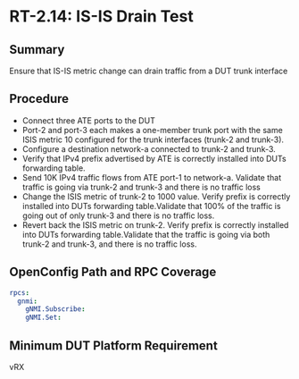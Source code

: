 # RT-2.14: IS-IS Drain Test

## Summary

Ensure that IS-IS metric change can drain traffic from a DUT trunk interface

## Procedure
* Connect three ATE ports to the DUT
* Port-2 and port-3 each makes a one-member trunk port with the same ISIS metric 10 configured for the trunk interfaces (trunk-2 and trunk-3).  
* Configure a destination network-a connected to trunk-2 and trunk-3.
* Verify that IPv4 prefix advertised by ATE is correctly installed into DUTs forwarding table.
* Send 10K IPv4 traffic flows from ATE port-1 to network-a. Validate that traffic is going via trunk-2 and trunk-3 and there is no traffic loss
* Change the ISIS metric of trunk-2 to 1000 value. Verify prefix is correctly installed into DUTs forwarding table.Validate that 100% of the traffic is going out of only trunk-3 and there is no traffic loss.
* Revert back the ISIS metric on trunk-2. Verify prefix is correctly installed into DUTs forwarding table.Validate that the traffic is going via both trunk-2 and trunk-3, and there is no traffic loss.

## OpenConfig Path and RPC Coverage
```yaml
rpcs:
  gnmi:
    gNMI.Subscribe:
    gNMI.Set:
```

## Minimum DUT Platform Requirement

vRX
